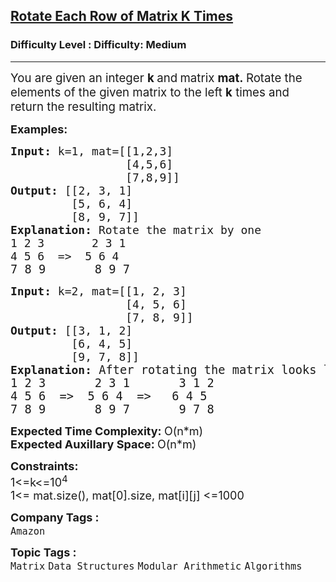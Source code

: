 <h2><a href="https://www.geeksforgeeks.org/problems/left-rotate-matrix-k-times2351/1?page=1&category=Matrix&difficulty=Easy,Medium,Hard&status=unsolved,attempted&sortBy=accuracy">Rotate Each Row of Matrix K Times</a></h2><h3>Difficulty Level : Difficulty: Medium</h3><hr><div class="problems_problem_content__Xm_eO"><p><span style="font-size: 14pt;">You are given an integer <strong>k </strong>and<strong> </strong>matrix&nbsp;<strong>mat.&nbsp;</strong>Rotate the elements of the given matrix to the left <strong>k</strong> times and return the resulting matrix.</span></p>
<p><strong><span style="font-size: 18px;">Examples:</span></strong></p>
<pre><span style="font-size: 18px;"><strong>Input: </strong>k=1, mat=[[1,2,3]<br>                 [4,5,6]<br>                 [7,8,9]]
<strong>Output: </strong>[[2, 3, 1]<br>         [5, 6, 4]
         [8, 9, 7]]
<strong>Explanation: </strong>Rotate the matrix by one<br>1 2 3       2 3 1<br>4 5 6  =&gt;  5 6 4<br></span><span style="font-size: 14pt;">7 8 9       8 9 7</span></pre>
<pre><span style="font-size: 18px;"><strong>Input: </strong>k=2, mat=[[1, 2, 3]<br>                 [4, 5, 6]<br>                 [7, 8, 9]]
<strong>Output: </strong>[[3, 1, 2]
         [6, 4, 5]
         [9, 7, 8]]
<strong>Explanation:<span style="font-size: 14pt;"> </span></strong><span style="font-size: 14pt;">After rotating the matrix looks like<br>1 2 3       2 3 1       3 1 2<br>4 5 6  =&gt;  5 6 4  =&gt;   6 4 5<br></span></span><span style="font-size: 14pt;">7 8 9       8 9 7       9 7 8</span></pre>
<p><span style="font-size: 18px;"><strong>Expected Time Complexity: </strong>O(n*m)<br><strong>Expected Auxillary Space: </strong>O(n*m)</span></p>
<p><span style="font-size: 18px;"><strong>Constraints:<br></strong>1&lt;=k&lt;=10<sup>4</sup><strong><br></strong></span><span style="font-size: 18px;">1&lt;= mat.size(), mat[0].size, mat[i][j] &lt;=1000<br></span></p></div><p><span style=font-size:18px><strong>Company Tags : </strong><br><code>Amazon</code>&nbsp;<br><p><span style=font-size:18px><strong>Topic Tags : </strong><br><code>Matrix</code>&nbsp;<code>Data Structures</code>&nbsp;<code>Modular Arithmetic</code>&nbsp;<code>Algorithms</code>&nbsp;